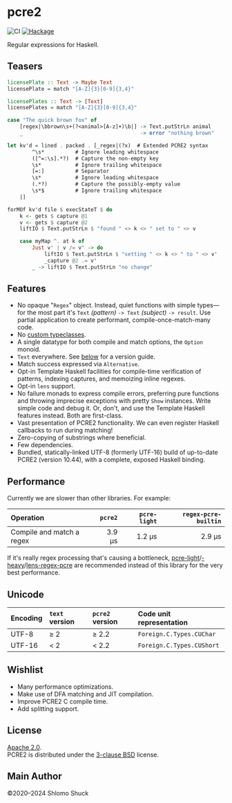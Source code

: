 # pcre2

![CI](https://github.com/sjshuck/hs-pcre2/workflows/CI/badge.svg)
[![Hackage](https://img.shields.io/hackage/v/pcre2)](https://hackage.haskell.org/package/pcre2)

Regular expressions for Haskell.  

## Teasers
```haskell
licensePlate :: Text -> Maybe Text
licensePlate = match "[A-Z]{3}[0-9]{3,4}"

licensePlates :: Text -> [Text]
licensePlates = match "[A-Z]{3}[0-9]{3,4}"
```
```haskell
case "The quick brown fox" of
    [regex|\bbrown\s+(?<animal>[A-z]+)\b|] -> Text.putStrLn animal
    _                                      -> error "nothing brown"
```
```haskell
let kv'd = lined . packed . [_regex|(?x)  # Extended PCRE2 syntax
        ^\s*          # Ignore leading whitespace
        ([^=:\s].*?)  # Capture the non-empty key
        \s*           # Ignore trailing whitespace
        [=:]          # Separator
        \s*           # Ignore leading whitespace
        (.*?)         # Capture the possibly-empty value
        \s*$          # Ignore trailing whitespace
    |]

forMOf kv'd file $ execStateT $ do
    k <- gets $ capture @1
    v <- gets $ capture @2
    liftIO $ Text.putStrLn $ "found " <> k <> " set to " <> v

    case myMap ^. at k of
        Just v' | v /= v' -> do
            liftIO $ Text.putStrLn $ "setting " <> k <> " to " <> v'
            _capture @2 .= v'
        _ -> liftIO $ Text.putStrLn "no change"
```

## Features
* No opaque "`Regex`" object.  Instead, quiet functions with simple
  types&mdash;for the most part it's `Text` _(pattern)_ `-> Text` _(subject)_
  `-> result`.  Use partial application to create performant,
  compile-once-match-many code.
* No [custom typeclasses](https://hackage.haskell.org/package/regex-base/docs/Text-Regex-Base-RegexLike.html#t:RegexContext).
* A single datatype for both compile and match options, the `Option` monoid.
* `Text` everywhere.  See [below](#unicode) for a version guide.
* Match success expressed via `Alternative`.
* Opt-in Template Haskell facilities for compile-time verification of patterns,
  indexing captures, and memoizing inline regexes.
* Opt-in `lens` support.
* No failure monads to express compile errors, preferring pure functions and
  throwing imprecise exceptions with pretty `Show` instances.  Write simple
  code and debug it.  Or, don't, and use the Template Haskell features instead.
  Both are first-class.
* Vast presentation of PCRE2 functionality.  We can even register Haskell
  callbacks to run during matching!
* Zero-copying of substrings where beneficial.
* Few dependencies.
* Bundled, statically-linked UTF-8 (formerly UTF-16) build of up-to-date PCRE2
  (version 10.44), with a complete, exposed Haskell binding.

## Performance
Currently we are slower than other libraries.  For example:

| Operation                 | `pcre2`   | `pcre-light` | `regex-pcre-builtin` |
| :--                       |       --: |          --: |                  --: |
| Compile and match a regex | 3.9 &mu;s |    1.2 &mu;s |            2.9 &mu;s |

If it's really regex processing that's causing a bottleneck,
[pcre-light](https://hackage.haskell.org/package/pcre-light)/[-heavy](https://hackage.haskell.org/package/pcre-heavy)/[lens-regex-pcre](https://hackage.haskell.org/package/lens-regex-pcre)
are recommended instead of this library for the very best performance.

## Unicode
| Encoding | `text` version | `pcre2` version | Code unit representation  |
| :--      | :--            | :--             | :--                       |
| UTF-8    | &ge; 2         | &ge; 2.2        | `Foreign.C.Types.CUChar`  |
| UTF-16   | &lt; 2         | &lt; 2.2        | `Foreign.C.Types.CUShort` |

## Wishlist
* Many performance optimizations.
* Make use of DFA matching and JIT compilation.
* Improve PCRE2 C compile time.
* Add splitting support.

## License
[Apache 2.0](https://www.apache.org/licenses/LICENSE-2.0.html).  
PCRE2 is distributed under the [3-clause BSD](https://www.pcre.org/licence.txt) license.

## Main Author
&copy;2020&ndash;2024 Shlomo Shuck
